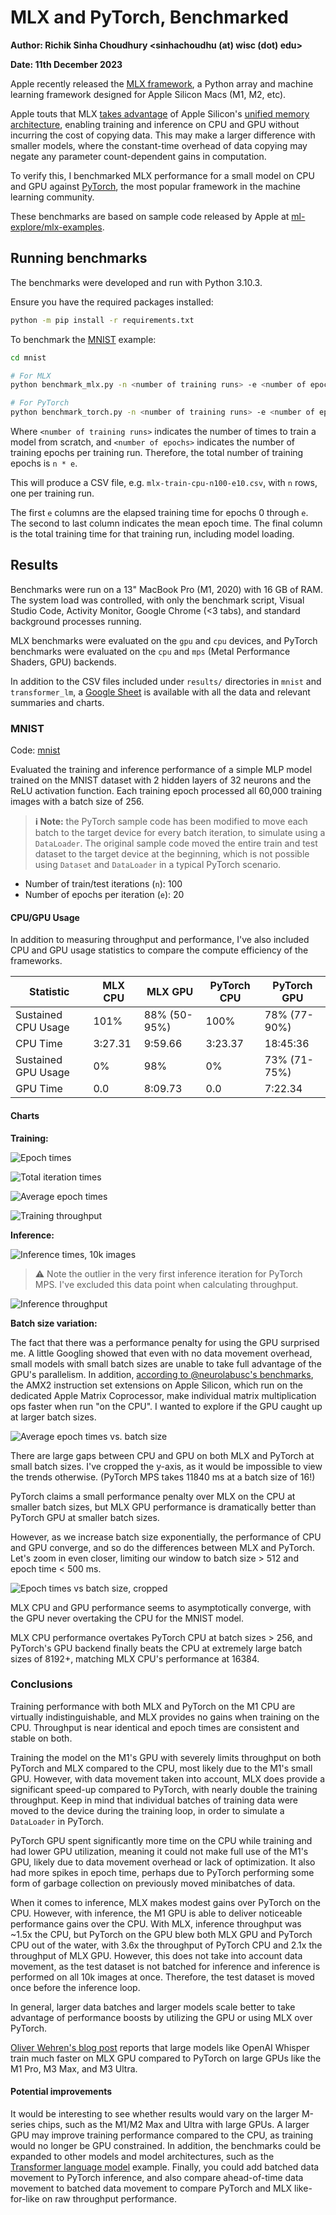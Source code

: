 # MLX and PyTorch, Benchmarked
**Author: Richik Sinha Choudhury <sinhachoudhu (at) wisc (dot) edu>**

**Date: 11th December 2023**

Apple recently released the [MLX framework](https://github.com/ml-explore/mlx),
a Python array and machine learning framework designed for Apple Silicon Macs (M1, M2, etc).

Apple touts that MLX [takes advantage](https://github.com/ml-explore/mlx/issues/12#issuecomment-1843956313) of Apple Silicon's [unified memory architecture](https://en.wikipedia.org/wiki/Graphics_processing_unit#Integrated_graphics),
enabling training and inference on CPU and GPU without incurring the cost of copying data.
This may make a larger difference with smaller models, where the constant-time overhead of
data copying may negate any parameter count-dependent gains in computation.

To verify this, I benchmarked MLX performance for a small model on CPU and GPU against [PyTorch](https://pytorch.org/), the most popular framework in the machine learning community.

These benchmarks are based on sample code released by Apple at [ml-explore/mlx-examples](https://github.com/ml-explore/mlx-examples).

## Running benchmarks

The benchmarks were developed and run with Python 3.10.3.

Ensure you have the required packages installed:
```sh
python -m pip install -r requirements.txt
```

To benchmark the [MNIST](mnist) example:

```sh
cd mnist

# For MLX
python benchmark_mlx.py -n <number of training runs> -e <number of epochs> [--gpu]

# For PyTorch
python benchmark_torch.py -n <number of training runs> -e <number of epochs> [--gpu]
```
Where `<number of training runs>` indicates the number of times to train a model from scratch,
and `<number of epochs>` indicates the number of training epochs per training run.
Therefore, the total number of training epochs is `n * e`.

<!-- Similar benchmark scripts are available for the [Transformer language model](transformer_lm) example. Please note they must be ran with `--eval` to benchmark inference. -->


This will produce a CSV file, e.g. `mlx-train-cpu-n100-e10.csv`, with `n` rows, one per training run.

The first `e` columns are the elapsed training time for epochs 0 through `e`.
The second to last column indicates the mean epoch time. The final column is
the total training time for that training run, including model loading.

## Results

Benchmarks were run on a 13" MacBook Pro (M1, 2020) with 16 GB of RAM. The system load was controlled, with only the benchmark script, Visual Studio Code, Activity Monitor, Google Chrome (<3 tabs), and standard background processes running.

MLX benchmarks were evaluated on the `gpu` and `cpu` devices, and PyTorch benchmarks were evaluated on the `cpu` and `mps` (Metal Performance Shaders, GPU) backends.

In addition to the CSV files included under `results/` directories in `mnist` and `transformer_lm`, a [Google Sheet](https://docs.google.com/spreadsheets/d/17Rid-DTGz_0k8TLOxUJ2Y3_7QKAOVB2MlagqA5BjNro/edit?usp=sharing) is available with all the data and relevant summaries and charts.

### MNIST
Code: [mnist](mnist)

Evaluated the training and inference performance of a simple MLP model trained on the MNIST dataset with 2 hidden layers of 32 neurons and the ReLU activation function. Each training epoch processed all 60,000 training images with a batch size of 256.

> **ℹ️ Note:** the PyTorch sample code has been modified to move each batch to the target device for every batch iteration,
> to simulate using a `DataLoader`. The original sample code moved the entire train and test dataset to the target device at the beginning, which is not possible using `Dataset` and `DataLoader` in a typical PyTorch scenario.


- Number of train/test iterations (`n`): 100
- Number of epochs per iteration  (`e`): 20

#### CPU/GPU Usage

In addition to measuring throughput and performance, I've also included CPU and GPU usage statistics to compare the compute efficiency of the frameworks.

| Statistic           | MLX CPU | MLX GPU      | PyTorch CPU | PyTorch GPU  |
| ------------------- | ------- | ------------ | ----------- | ------------ |
| Sustained CPU Usage | 101%    | 88% (50-95%) | 100%        | 78% (77-90%) |
| CPU Time            | 3:27.31 | 9:59.66      | 3:23.37     | 18:45:36     |
| Sustained GPU Usage | 0%      | 98%          | 0%          | 73% (71-75%) |
| GPU Time            | 0.0     | 8:09.73      | 0.0         | 7:22.34      |


#### Charts
**Training:**

![Epoch times](assets/epoch-times-mnist.png)

![Total iteration times](assets/iter-time-mnist.png)

![Average epoch times](assets/avg-epoch-time-mnist.png)

![Training throughput](assets/throughput-train-mnist.png)

**Inference:**

![Inference times, 10k images](assets/inference-time-mnist.png)

> :warning: Note the outlier in the very first inference iteration for PyTorch MPS.
I've excluded this data point when calculating throughput.

![Inference throughput](assets/throughput-inference-mnist.png)

**Batch size variation:**

The fact that there was a performance penalty for using the GPU surprised me.
A little Googling showed that even with no data movement overhead, small models with
small batch sizes are unable to take full advantage of the GPU's parallelism.
In addition, [according to @neurolabusc's benchmarks](https://github.com/neurolabusc/Metal), the AMX2 instruction set extensions on Apple Silicon, which run on the
dedicated Apple Matrix Coprocessor, make individual matrix multiplication ops faster when
run "on the CPU". I wanted to explore if the GPU caught up at larger batch sizes.

![Average epoch times vs. batch size](assets/vbatch.png)

There are large gaps between CPU and GPU on both MLX and PyTorch at small batch sizes.
I've cropped the y-axis, as it would be impossible to view the trends otherwise.
(PyTorch MPS takes 11840 ms at a batch size of 16!)

PyTorch claims a small performance penalty over MLX on the CPU at smaller batch sizes,
but MLX GPU performance is dramatically better than PyTorch GPU at smaller batch sizes.

However, as we increase batch size exponentially, the performance of CPU and GPU converge,
and so do the differences between MLX and PyTorch. Let's zoom in even closer, limiting
our window to batch size > 512 and epoch time < 500 ms.

![Epoch times vs batch size, cropped](assets/vbatch-cropped.png)

MLX CPU and GPU performance seems to asymptotically converge, with the GPU
never overtaking the CPU for the MNIST model.

MLX CPU performance overtakes PyTorch CPU at batch sizes > 256,
and PyTorch's GPU backend finally beats the CPU at extremely
large batch sizes of 8192+, matching MLX CPU's performance at 16384.

### Conclusions

Training performance with both MLX and PyTorch on the M1 CPU are virtually indistinguishable, and MLX provides no gains when training on the CPU. Throughput is near identical and epoch times are consistent and stable on both.

Training the model on the M1's GPU with severely limits throughput on both PyTorch and MLX compared to the CPU, most likely due to the M1's small GPU. However, with data movement taken into account, MLX does provide a significant speed-up compared to PyTorch, with nearly double the training throughput. Keep in mind that individual batches of training data were moved to the device during the training loop, in order to simulate a `DataLoader` in PyTorch.

PyTorch GPU spent significantly more time on the CPU while training and had lower GPU utilization, meaning it could not make full use of the M1's GPU, likely due to data movement overhead or lack of optimization. It also had more spikes in epoch time, perhaps due to PyTorch performing some form of garbage collection on previously moved minibatches of data.

When it comes to inference, MLX makes modest gains over PyTorch on the CPU. However, with inference, the M1 GPU is able to deliver noticeable performance gains over the CPU. With MLX, inference throughput was ~1.5x the CPU, but PyTorch on the GPU blew both MLX GPU and PyTorch CPU out of the water, with 3.6x the throughput of PyTorch CPU and 2.1x the throughput of MLX GPU. However, this does not take into account data movement, as the test dataset is not batched for inference and inference is performed on all 10k images at once. Therefore, the test dataset is moved once before the inference loop.

In general, larger data batches and larger models scale better
to take advantage of performance boosts by utilizing the GPU or using MLX over PyTorch.

[Oliver Wehren's blog post](https://owehrens.com/whisper-nvidia-rtx-4090-vs-m1pro-with-mlx/) reports that large models like OpenAI Whisper train much faster
on MLX GPU compared to PyTorch on large GPUs like the M1 Pro, M3 Max, and M3 Ultra.

#### Potential improvements

It would be interesting to see whether results would vary on the larger M-series chips, such as the M1/M2 Max and Ultra with large GPUs. A larger GPU may improve training performance compared to the CPU, as training would no longer be GPU constrained. In addition, the benchmarks could be expanded to other models and model architectures, such as the [Transformer language model](transformer_lm) example. Finally, you could add batched data movement to PyTorch inference, and also compare ahead-of-time data movement to batched data movement to compare PyTorch and MLX like-for-like on raw throughput performance.
